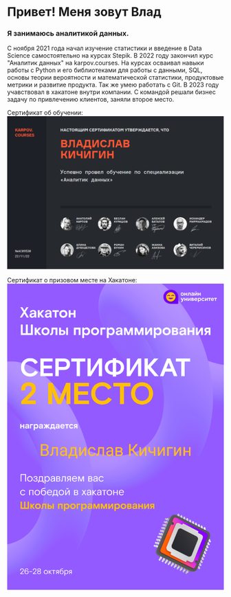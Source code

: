 # Привет! Меня зовут Влад
### Я занимаюсь аналитикой данных.

С ноября 2021 года начал изучение статистики и введение в Data Science самостоятельно на курсах Stepik. В 2022 году закончил курс "Аналитик данных" на karpov.courses.
На курсах осваивал навыки работы с Python и его библиотеками для работы с данными, SQL, основы теории вероятности и математической статистики, продуктовые метрики и развитие продукта. Так же умею работать с Git.
В 2023 году учавствовал в хакатоне внутри компании. С командой решали бизнес задачу по привлечению клиентов, заняли второе место.

Сертификат об обучении: 
![Сертификат об обучении: ](https://raw.githubusercontent.com/VladislavKgn/VladislavKgn/main/%D0%A1%D0%B5%D1%80%D1%82%D0%B8%D1%84%D0%B8%D0%BA%D0%B0%D1%82%20karpov.courses.png)

Сертификат о призовом месте на Хакатоне: 
![Сертификат о призовом месте на Хакатоне: ](https://raw.githubusercontent.com/VladislavKgn/VladislavKgn/main/%D0%A1%D0%B5%D1%80%D1%82%D0%B8%D1%84%D0%B8%D0%BA%D0%B0%D1%82%20%D1%85%D0%B0%D0%BA%D0%B0%D1%82%D0%BE%D0%BD%20%D1%88%D0%BA%D0%BE%D0%BB%D1%8B%20%D0%BF%D1%80%D0%BE%D0%B3%D1%80%D0%B0%D0%BC%D0%BC%D0%B8%D1%80%D0%BE%D0%B2%D0%B0%D0%BD%D0%B8%D1%8F.png)
